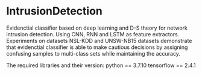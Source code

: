 # IntrusionDetection
Evidenctial classifier based on deep learning and D-S theory for network intrusion detection. Using CNN, RNN and LSTM as feature extractors.
Experiments on datasets NSL-KDD and UNSW-NB15 datasets demonstrate that evidenctial classifier is able to make cautious decisions by assigning confusing samples to multi-class sets while maintaining the accuracy.

The required libraries and their version:
python == 3.7.10
tensorflow == 2.4.1
